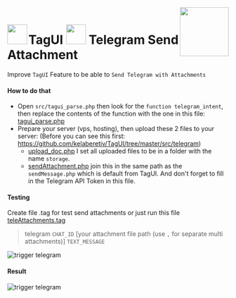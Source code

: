 <img src="https://1.tilyanpristka.id/images/tP-logo-rounded.png" height="111" align="right">

# <img src="https://1.tilyanpristka.id/images/tagui.png" height="45" align="left"> TagUI <img src="https://1.tilyanpristka.id/images/telegram.png" height="45"> Telegram Send Attachment
Improve `TagUI` Feature to be able to `Send Telegram with Attachments`

#### How to do that
- Open `src/tagui_parse.php` then look for the `function telegram_intent`, then replace the contents of the function with the one in this file: [tagui_parse.php](https://raw.githubusercontent.com/tilyanPristka/TagUI-Telegram-Attachment/main/tagui_parse.php)
- Prepare your server (vps, hosting), then upload these 2 files to your server:
  (Before you can see this first: https://github.com/kelaberetiv/TagUI/tree/master/src/telegram)
  - [upload_doc.php](https://raw.githubusercontent.com/tilyanPristka/TagUI-Telegram-Attachment/main/upload_doc.php) I set all uploaded files to be in a folder with the name `storage`.
  - [sendAttachment.php](https://raw.githubusercontent.com/tilyanPristka/TagUI-Telegram-Attachment/main/sendAttachment.php) join this in the same path as the `sendMessage.php` which is default from TagUI. And don't forget to fill in the Telegram API Token in this file.


#### Testing
Create file .tag for test send attachments or just run this file [teleAttachments.tag](https://raw.githubusercontent.com/tilyanPristka/TagUI-Telegram-Attachment/main/teleAttachments.tag) 
>telegram `CHAT_ID` [your attachment file path (use `,` for separate multi attachments)] `TEXT_MESSAGE`

![trigger telegram](https://1.tilyanpristka.id/images/TagUI-trigger-telegram.png)

#### Result
![trigger telegram](https://1.tilyanpristka.id/images/Telegram-Result.png)
